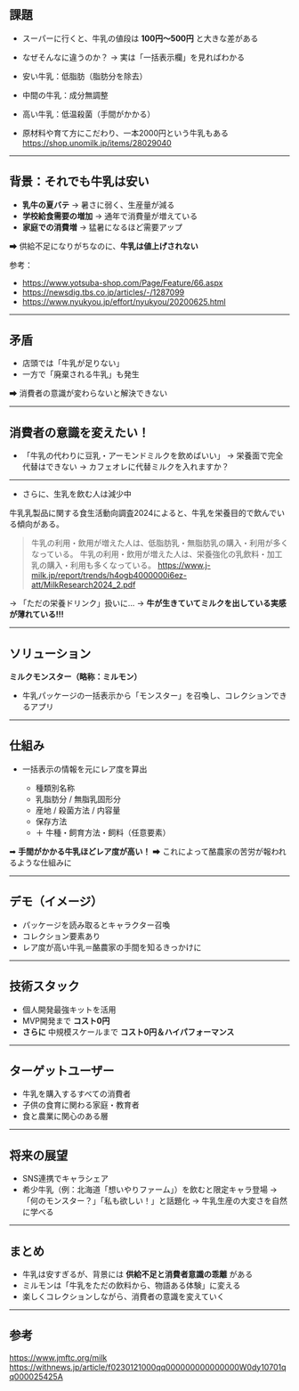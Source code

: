 ## 課題

* スーパーに行くと、牛乳の値段は **100円〜500円** と大きな差がある

* なぜそんなに違うのか？
  → 実は「一括表示欄」を見ればわかる

* 安い牛乳：低脂肪（脂肪分を除去）

* 中間の牛乳：成分無調整

* 高い牛乳：低温殺菌（手間がかかる）

* 原材料や育て方にこだわり、一本2000円という牛乳もある
  https://shop.unomilk.jp/items/28029040

---

## 背景：それでも牛乳は安い

* **乳牛の夏バテ** → 暑さに弱く、生産量が減る
* **学校給食需要の増加** → 通年で消費量が増えている
* **家庭での消費増** → 猛暑になるほど需要アップ

➡ 供給不足になりがちなのに、**牛乳は値上げされない**

参考：
* https://www.yotsuba-shop.com/Page/Feature/66.aspx
* https://newsdig.tbs.co.jp/articles/-/1287099
* https://www.nyukyou.jp/effort/nyukyou/20200625.html


---

## 矛盾

* 店頭では「牛乳が足りない」
* 一方で「廃棄される牛乳」も発生

➡ 消費者の意識が変わらないと解決できない

---

## 消費者の意識を変えたい！

* 「牛乳の代わりに豆乳・アーモンドミルクを飲めばいい」
  → 栄養面で完全代替はできない
  → カフェオレに代替ミルクを入れますか？

---

* さらに、生乳を飲む人は減少中

牛乳乳製品に関する食生活動向調査2024によると、牛乳を栄養目的で飲んでいる傾向がある。

> 牛乳の利用・飲用が増えた人は、低脂肪乳・無脂肪乳の購入・利用が多くなっている。
> 牛乳の利用・飲用が増えた人は、栄養強化の乳飲料・加工乳の購入・利用も多くなっている。
https://www.j-milk.jp/report/trends/h4ogb4000000i6ez-att/MilkResearch2024_2.pdf

  → 「ただの栄養ドリンク」扱いに…
  → **牛が生きていてミルクを出している実感が薄れている!!!**

---

## ソリューション

**ミルクモンスター（略称：ミルモン）**

* 牛乳パッケージの一括表示から「モンスター」を召喚し、コレクションできるアプリ

---

## 仕組み

* 一括表示の情報を元にレア度を算出

  * 種類別名称
  * 乳脂肪分 / 無脂乳固形分
  * 産地 / 殺菌方法 / 内容量
  * 保存方法
  * ＋ 牛種・飼育方法・飼料（任意要素）

➡ **手間がかかる牛乳ほどレア度が高い！**
➡ これによって酪農家の苦労が報われるような仕組みに

---

## デモ（イメージ）

* パッケージを読み取るとキャラクター召喚
* コレクション要素あり
* レア度が高い牛乳＝酪農家の手間を知るきっかけに

---

## 技術スタック

* 個人開発最強キットを活用
* MVP開発まで **コスト0円**
* **さらに** 中規模スケールまで **コスト0円＆ハイパフォーマンス**

---

## ターゲットユーザー

* 牛乳を購入するすべての消費者
* 子供の食育に関わる家庭・教育者
* 食と農業に関心のある層

---

## 将来の展望

* SNS連携でキャラシェア
* 希少牛乳（例：北海道「想いやりファーム」）を飲むと限定キャラ登場
  → 「何のモンスター？」「私も欲しい！」と話題化
  → 牛乳生産の大変さを自然に学べる

---

## まとめ

* 牛乳は安すぎるが、背景には **供給不足と消費者意識の乖離** がある
* ミルモンは「牛乳をただの飲料から、物語ある体験」に変える
* 楽しくコレクションしながら、消費者の意識を変えていく


---

## 参考
https://www.jmftc.org/milk
https://withnews.jp/article/f0230121000qq000000000000000W0dy10701qq000025425A


